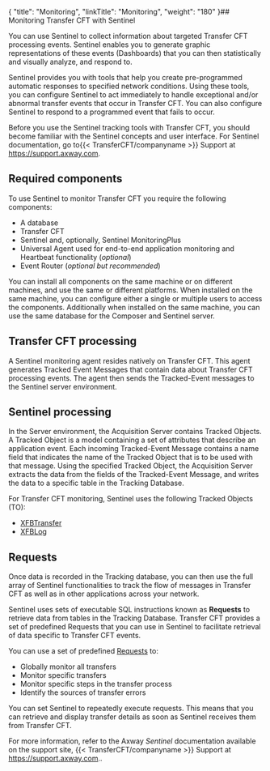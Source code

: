 {
    "title": "Monitoring",
    "linkTitle": "Monitoring",
    "weight": "180"
}## Monitoring Transfer CFT with Sentinel

You can use Sentinel to collect information about targeted Transfer CFT processing events. Sentinel enables you to generate graphic representations of these events (Dashboards) that you can then statistically and visually analyze, and respond to.

Sentinel provides you with tools that help you create pre-programmed automatic responses to specified network conditions. Using these tools, you can configure Sentinel to act immediately to handle exceptional and/or abnormal transfer events that occur in Transfer CFT. You can also configure Sentinel to respond to a programmed event that fails to occur.

Before you use the Sentinel tracking tools with Transfer CFT, you should become familiar with the Sentinel concepts and
user interface.
For Sentinel documentation, go to{{< TransferCFT/companyname  >}} Support at <a href="https://support.axway.com/" class="hyperlink">https://support.axway.com</a>.

## Required components

To use Sentinel to monitor Transfer CFT you require the following components:

-   A database
-   Transfer CFT
-   Sentinel and, optionally, Sentinel MonitoringPlus
-   Universal Agent used for end-to-end application monitoring and Heartbeat functionality (*optional*)
-   Event Router (*optional but recommended*)

You can install all components on the same machine or on different machines, and use the same or different platforms. When installed on the same machine, you can configure either a single or multiple users to access the components. Additionally when installed on the same machine, you can use the same database for the Composer and Sentinel server.

## Transfer CFT processing

A Sentinel monitoring agent resides natively on Transfer CFT. This agent generates Tracked Event Messages that contain data about Transfer CFT processing events. The agent then sends the Tracked-Event messages to the Sentinel server environment.

## Sentinel processing

In the Server environment, the Acquisition Server contains Tracked Objects. A Tracked Object is a model containing a set of attributes that describe an application event. Each incoming Tracked-Event Message contains a name field that indicates the name of the Tracked Object that is to be used with that message. Using the specified Tracked Object, the Acquisition Server extracts the data from the fields of the Tracked-Event Message, and writes the data to a specific table in the Tracking Database.

For Transfer CFT monitoring, Sentinel uses the following Tracked Objects (TO):

-   [XFBTransfer](intro_sentinel)
-   [XFBLog](xfblog)

## Requests

Once data is recorded in the Tracking database, you can then use the full array of Sentinel functionalities to track the flow of messages in Transfer CFT as well as in other applications across your network.

Sentinel uses sets of executable SQL instructions known as **Requests** to retrieve data from tables in the Tracking Database. Transfer CFT provides a set of predefined Requests that you can use in Sentinel to facilitate retrieval of data specific to Transfer CFT events.

You can use a set of predefined [Requests](xfbtransfer_request)
to:

-   Globally monitor
    all transfers
-   Monitor specific
    transfers
-   Monitor specific
    steps in the transfer process
-   Identify the sources
    of transfer errors

You can set Sentinel to repeatedly execute requests. This
means that you can retrieve and display transfer details as soon as
Sentinel receives them from Transfer CFT.

For more information, refer to the Axway *Sentinel* documentation available on the support site, {{< TransferCFT/companyname  >}} Support at <a href="https://support.axway.com/" class="hyperlink">https://support.axway.com</a>..
